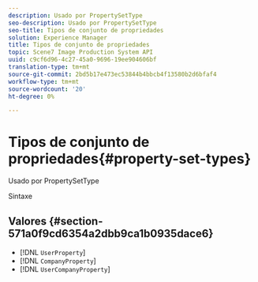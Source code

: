 ```yaml
---
description: Usado por PropertySetType
seo-description: Usado por PropertySetType
seo-title: Tipos de conjunto de propriedades
solution: Experience Manager
title: Tipos de conjunto de propriedades
topic: Scene7 Image Production System API
uuid: c9cf6d96-4c27-45a0-9696-19ee904606bf
translation-type: tm+mt
source-git-commit: 2bd5b17e473ec53844b4bbcb4f13580b2d6bfaf4
workflow-type: tm+mt
source-wordcount: '20'
ht-degree: 0%

---
```



# Tipos de conjunto de propriedades{#property-set-types}

Usado por PropertySetType

Sintaxe

## Valores {#section-571a0f9cd6354a2dbb9ca1b0935dace6}

* [!DNL `UserProperty`]
* [!DNL `CompanyProperty`]
* [!DNL `UserCompanyProperty`]

